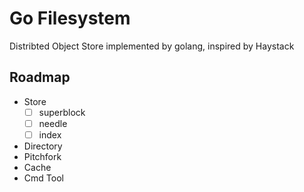 # Go Filesystem
Distribted Object Store implemented by golang, inspired by Haystack

## Roadmap
- Store
    - [ ] superblock
    - [ ] needle
    - [ ] index
- Directory
- Pitchfork
- Cache
- Cmd Tool
